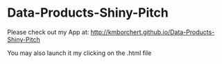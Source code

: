 Data-Products-Shiny-Pitch
=========================
Please check out my App at: http://kmborchert.github.io/Data-Products-Shiny-Pitch

You may also launch it my clicking on the .html file
